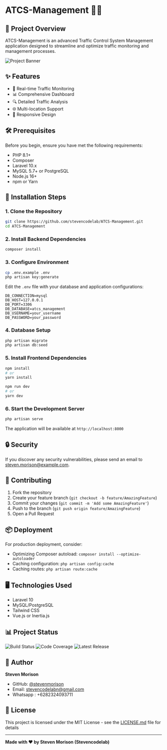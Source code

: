# ATCS-Management 🚦🌐

## 📝 Project Overview

ATCS-Management is an advanced Traffic Control System Management application designed to streamline and optimize traffic monitoring and management processes.

![Project Banner](https://placeholder.com/800x300)

## ✨ Features

- 🚥 Real-time Traffic Monitoring
- 📊 Comprehensive Dashboard
- 🔍 Detailed Traffic Analysis
- 🌐 Multi-location Support
- 📱 Responsive Design

## 🛠️ Prerequisites

Before you begin, ensure you have met the following requirements:

- PHP 8.1+
- Composer
- Laravel 10.x
- MySQL 5.7+ or PostgreSQL
- Node.js 16+
- npm or Yarn

## 🚀 Installation Steps

### 1. Clone the Repository

```bash
git clone https://github.com/stevencodelab/ATCS-Management.git
cd ATCS-Management
```

### 2. Install Backend Dependencies

```bash
composer install
```

### 3. Configure Environment

```bash
cp .env.example .env
php artisan key:generate
```

Edit the `.env` file with your database and application configurations:

```env
DB_CONNECTION=mysql
DB_HOST=127.0.0.1
DB_PORT=3306
DB_DATABASE=atcs_management
DB_USERNAME=your_username
DB_PASSWORD=your_password
```

### 4. Database Setup

```bash
php artisan migrate
php artisan db:seed
```

### 5. Install Frontend Dependencies

```bash
npm install
# or
yarn install

npm run dev
# or
yarn dev
```

### 6. Start the Development Server

```bash
php artisan serve
```

The application will be available at `http://localhost:8000`

## 🔒 Security

If you discover any security vulnerabilities, please send an email to steven.morison@example.com.

## 🤝 Contributing

1. Fork the repository
2. Create your feature branch (`git checkout -b feature/AmazingFeature`)
3. Commit your changes (`git commit -m 'Add some AmazingFeature'`)
4. Push to the branch (`git push origin feature/AmazingFeature`)
5. Open a Pull Request

## 📦 Deployment

For production deployment, consider:
- Optimizing Composer autoload: `composer install --optimize-autoloader`
- Caching configuration: `php artisan config:cache`
- Caching routes: `php artisan route:cache`

## 🖥️ Technologies Used

- Laravel 10
- MySQL/PostgreSQL
- Tailwind CSS
- Vue.js or Inertia.js 

## 📊 Project Status

![Build Status](https://img.shields.io/github/actions/workflow/status/your-username/ATCS-Management/laravel.yml)
![Code Coverage](https://img.shields.io/codecov/c/github/your-username/ATCS-Management)
![Latest Release](https://img.shields.io/github/v/release/your-username/ATCS-Management)

## 👥 Author

**Steven Morison**
- GitHub: [@stevenmorison](https://stevencodelab.github.io)
- Email: stevencodelabn@gmail.com
- Whatsapp : +6282324093711

## 📄 License

This project is licensed under the MIT License - see the [LICENSE.md](LICENSE.md) file for details

---

**Made with ❤️ by Steven Morison (Stevencodelab)**
